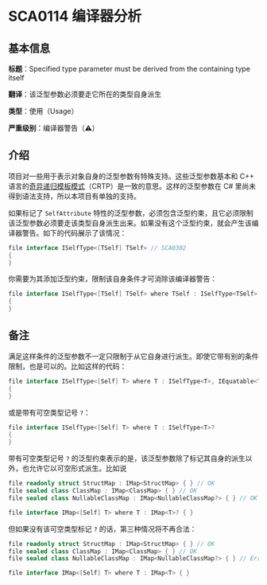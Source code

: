 # SCA0114 编译器分析

## 基本信息

**标题**：Specified type parameter must be derived from the containing type itself

**翻译**：该泛型参数必须要走它所在的类型自身派生

**类型**：使用（Usage）

**严重级别**：编译器警告（⚠）

## 介绍

项目对一些用于表示对象自身的泛型参数有特殊支持。这些泛型参数基本和 C++ 语言的[奇异递归模板模式](https://en.wikipedia.org/wiki/Curiously_recurring_template_pattern)（CRTP）是一致的意思。这样的泛型参数在 C# 里尚未得到语法支持，所以本项目有单独的支持。

如果标记了 `SelfAttribute` 特性的泛型参数，必须包含泛型约束，且它必须限制该泛型参数必须要走该类型自身派生出来。如果没有这个泛型约束，就会产生该编译器警告。如下的代码展示了该情况：

```csharp
file interface ISelfType<[TSelf] TSelf> // SCA0302
{
}
```

你需要为其添加泛型约束，限制该自身条件才可消除该编译器警告：

```csharp
file interface ISelfType<[TSelf] TSelf> where TSelf : ISelfType<TSelf>
{    
}
```

## 备注

满足这样条件的泛型参数不一定只限制于从它自身进行派生。即使它带有别的条件限制，也是可以的。比如这样的代码：

```csharp
file interface ISelfType<[Self] T> where T : ISelfType<T>, IEquatable<T>, IEqualityOperators<T, T, bool>
{
}
```

或是带有可空类型记号 `?`：

```csharp
file interface ISelfType<[Self] T> where T : ISelfType<T>?
{
}
```

带有可空类型记号 `?` 的泛型约束表示的是，该泛型参数除了标记其自身的派生以外，也允许它以可空形式派生。比如说

```csharp
file readonly struct StructMap : IMap<StructMap> { } // OK
file sealed class ClassMap : IMap<ClassMap> { } // OK
file sealed class NullableClassMap : IMap<NullableClassMap?> { } // OK

file interface IMap<[Self] T> where T : IMap<T>? { }
```

但如果没有该可空类型标记 `?` 的话，第三种情况将不再合法：

```csharp
file readonly struct StructMap : IMap<StructMap> { } // OK
file sealed class ClassMap : IMap<ClassMap> { } // OK
file sealed class NullableClassMap : IMap<NullableClassMap?> { } // Error

file interface IMap<[Self] T> where T : IMap<T> { }
```

